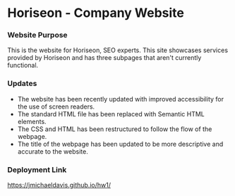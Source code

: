 # Horiseon - Company Website

### Website Purpose
This is the website for Horiseon, SEO experts. This site showcases services provided by Horiseon and has three subpages that aren't currently functional.

### Updates
- The website has been recently updated with improved accessibility for the use of screen readers.
- The standard HTML file has been replaced with Semantic HTML elements. 
- The CSS and HTML has been restructured to follow the flow of the webpage. 
- The title of the webpage has been updated to be more descriptive and accurate to the website. 

### Deployment Link
https://jmichaeldavis.github.io/hw1/
